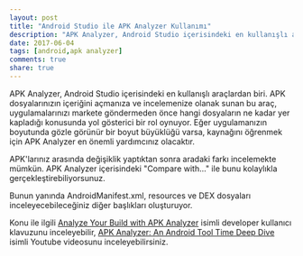 ```yaml
---
layout: post
title: "Android Studio ile APK Analyzer Kullanımı"
description: "APK Analyzer, Android Studio içerisindeki en kullanışlı araçlardan biri. APK dosyalarınızın içeriğini açmanıza ve incelemenize olanak sunan bu araç, uygulamalarınızı markete göndermeden önce hangi dosyaların ne kadar yer kapladığı konusunda yol gösterici bir rol oynuyor."
date: 2017-06-04
tags: [android,apk analyzer]
comments: true
share: true
---
```

APK Analyzer, Android Studio içerisindeki en kullanışlı araçlardan biri. APK dosyalarınızın içeriğini açmanıza ve incelemenize olanak sunan bu araç, uygulamalarınızı markete göndermeden önce hangi dosyaların ne kadar yer kapladığı konusunda yol gösterici bir rol oynuyor. Eğer uygulamanızın boyutunda gözle görünür bir boyut büyüklüğü varsa, kaynağını öğrenmek için APK Analyzer en önemli yardımcınız olacaktır.

APK'larınız arasında değişiklik yaptıktan sonra aradaki farkı incelemekte mümkün. APK Analyzer içerisindeki "Compare with..." ile bunu kolaylıkla gerçekleştirebiliyorsunuz.

Bunun yanında AndroidManifest.xml, resources ve DEX dosyaları inceleyecebileceğiniz diğer başlıkları oluşturuyor.

Konu ile ilgili [Analyze Your Build with APK Analyzer](https://developer.android.com/studio/build/apk-analyzer.html) isimli developer kullanıcı klavuzunu inceleyebilir, [APK Analyzer: An Android Tool Time Deep Dive](https://www.youtube.com/watch?v=ZiP3BGVpE9E) isimli Youtube videosunu inceleyebilirsiniz.